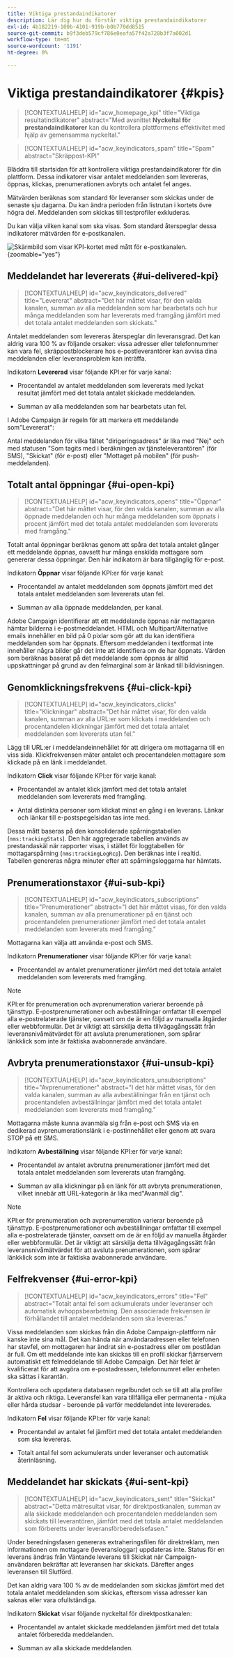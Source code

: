 ```yaml
---
title: Viktiga prestandaindikatorer
description: Lär dig hur du förstår viktiga prestandaindikatorer
exl-id: 4b182219-100b-4101-919b-b0b770dd8515
source-git-commit: b9f3deb579cf786e0eafa57f42a728b3f7a002d1
workflow-type: tm+mt
source-wordcount: '1191'
ht-degree: 0%

---
```


# Viktiga prestandaindikatorer {#kpis}

>[!CONTEXTUALHELP]
>id="acw_homepage_kpi"
>title="Viktiga resultatindikatorer"
>abstract="Med avsnittet **Nyckeltal för prestandaindikatorer** kan du kontrollera plattformens effektivitet med hjälp av gemensamma nyckeltal."

<!-- à enlever? -->

>[!CONTEXTUALHELP]
>id="acw_keyindicators_spam"
>title="Spam"
>abstract="Skräppost-KPI"

Bläddra till startsidan för att kontrollera viktiga prestandaindikatorer för din plattform. Dessa indikatorer visar antalet meddelanden som levereras, öppnas, klickas, prenumerationen avbryts och antalet fel anges.

Mätvärden beräknas som standard för leveranser som skickas under de senaste sju dagarna. Du kan ändra perioden från listrutan i kortets övre högra del. Meddelanden som skickas till testprofiler exkluderas.

Du kan välja vilken kanal som ska visas. Som standard återspeglar dessa indikatorer mätvärden för e-postkanalen.

![Skärmbild som visar KPI-kortet med mått för e-postkanalen.](assets/kpi.png){zoomable="yes"}

## Meddelandet har levererats {#ui-delivered-kpi}

>[!CONTEXTUALHELP]
>id="acw_keyindicators_delivered"
>title="Levererat"
>abstract="Det här måttet visar, för den valda kanalen, summan av alla meddelanden som har bearbetats och hur många meddelanden som har levererats med framgång jämfört med det totala antalet meddelanden som skickats."

Antalet meddelanden som levereras återspeglar din leveransgrad. Det kan aldrig vara 100 % av följande orsaker: vissa adresser eller telefonnummer kan vara fel, skräppostblockerare hos e-postleverantörer kan avvisa dina meddelanden eller leveransproblem kan inträffa.

Indikatorn **Levererad** visar följande KPI:er för varje kanal:

* Procentandel av antalet meddelanden som levererats med lyckat resultat jämfört med det totala antalet skickade meddelanden.

* Summan av alla meddelanden som har bearbetats utan fel.

I Adobe Campaign är regeln för att markera ett meddelande som&quot;Levererat&quot;:

Antal meddelanden för vilka fältet &quot;dirigeringsadress&quot; är lika med &quot;Nej&quot; och med statusen &quot;Som tagits med i beräkningen av tjänsteleverantören&quot; (för SMS), &quot;Skickat&quot; (för e-post) eller &quot;Mottaget på mobilen&quot; (för push-meddelanden).

## Totalt antal öppningar {#ui-open-kpi}

>[!CONTEXTUALHELP]
>id="acw_keyindicators_opens"
>title="Öppnar"
>abstract="Det här måttet visar, för den valda kanalen, summan av alla öppnade meddelanden och hur många meddelanden som öppnats i procent jämfört med det totala antalet meddelanden som levererats med framgång."

Totalt antal öppningar beräknas genom att spåra det totala antalet gånger ett meddelande öppnas, oavsett hur många enskilda mottagare som genererar dessa öppningar. Den här indikatorn är bara tillgänglig för e-post.

Indikatorn **Öppnar** visar följande KPI:er för varje kanal:

* Procentandel av antalet meddelanden som öppnats jämfört med det totala antalet meddelanden som levererats utan fel.

* Summan av alla öppnade meddelanden, per kanal.

Adobe Campaign identifierar att ett meddelande öppnas när mottagaren hämtar bilderna i e-postmeddelandet. HTML och Multipart/Alternative emails innehåller en bild på 0 pixlar som gör att du kan identifiera meddelanden som har öppnats. Eftersom meddelanden i textformat inte innehåller några bilder går det inte att identifiera om de har öppnats. Värden som beräknas baserat på det meddelande som öppnas är alltid uppskattningar på grund av den felmarginal som är länkad till bildvisningen.

## Genomklickningsfrekvens {#ui-click-kpi}

>[!CONTEXTUALHELP]
>id="acw_keyindicators_clicks"
>title="Klickningar"
>abstract="Det här måttet visar, för den valda kanalen, summan av alla URL:er som klickats i meddelanden och procentandelen klickningar jämfört med det totala antalet meddelanden som levererats utan fel."

Lägg till URL:er i meddelandeinnehållet för att dirigera om mottagarna till en viss sida. Klickfrekvensen mäter antalet och procentandelen mottagare som klickade på en länk i meddelandet.

Indikatorn **Click** visar följande KPI:er för varje kanal:

* Procentandel av antalet klick jämfört med det totala antalet meddelanden som levererats med framgång.

* Antal distinkta personer som klickat minst en gång i en leverans. Länkar och länkar till e-postspegelsidan tas inte med.

Dessa mått baseras på den konsoliderade spårningstabellen (`nms:trackingStats`). Den här aggregerade tabellen används av prestandaskäl när rapporter visas, i stället för loggtabellen för mottagarspårning (`nms:trackingLogRcp`). Den beräknas inte i realtid. Tabellen genereras några minuter efter att spårningsloggarna har hämtats.

## Prenumerationstaxor {#ui-sub-kpi}

>[!CONTEXTUALHELP]
>id="acw_keyindicators_subscriptions"
>title="Prenumerationer"
>abstract="I det här måttet visas, för den valda kanalen, summan av alla prenumerationer på en tjänst och procentandelen prenumerationer jämfört med det totala antalet meddelanden som levererats med framgång."

Mottagarna kan välja att använda e-post och SMS.

Indikatorn **Prenumerationer** visar följande KPI:er för varje kanal:

* Procentandel av antalet prenumerationer jämfört med det totala antalet meddelanden som levererats med framgång.

>[!NOTE]
>
> KPI:er för prenumeration och avprenumeration varierar beroende på tjänsttyp. E-postprenumerationer och avbeställningar omfattar till exempel alla e-postrelaterade tjänster, oavsett om de är en följd av manuella åtgärder eller webbformulär. Det är viktigt att särskilja detta tillvägagångssätt från leveransnivåmätvärdet för att avsluta prenumerationen, som spårar länkklick som inte är faktiska avabonnerade användare.

## Avbryta prenumerationstaxor {#ui-unsub-kpi}

>[!CONTEXTUALHELP]
>id="acw_keyindicators_unsubscriptions"
>title="Avprenumerationer"
>abstract="I det här måttet visas, för den valda kanalen, summan av alla avbeställningar från en tjänst och procentandelen avbeställningar jämfört med det totala antalet meddelanden som levererats med framgång."

Mottagarna måste kunna avanmäla sig från e-post och SMS via en dedikerad avprenumerationslänk i e-postinnehållet eller genom att svara STOP på ett SMS.

Indikatorn **Avbeställning** visar följande KPI:er för varje kanal:

* Procentandel av antalet avbrutna prenumerationer jämfört med det totala antalet meddelanden som levererats utan framgång.

* Summan av alla klickningar på en länk för att avbryta prenumerationen, vilket innebär att URL-kategorin är lika med&quot;Avanmäl dig&quot;.

>[!NOTE]
>
> KPI:er för prenumeration och avprenumeration varierar beroende på tjänsttyp. E-postprenumerationer och avbeställningar omfattar till exempel alla e-postrelaterade tjänster, oavsett om de är en följd av manuella åtgärder eller webbformulär. Det är viktigt att särskilja detta tillvägagångssätt från leveransnivåmätvärdet för att avsluta prenumerationen, som spårar länkklick som inte är faktiska avabonnerade användare.

## Felfrekvenser {#ui-error-kpi}

>[!CONTEXTUALHELP]
>id="acw_keyindicators_errors"
>title="Fel"
>abstract="Totalt antal fel som ackumulerats under leveranser och automatisk avhoppsbearbetning. Den associerade frekvensen är förhållandet till antalet meddelanden som ska levereras."

Vissa meddelanden som skickas från din Adobe Campaign-plattform når kanske inte sina mål. Det kan hända när användaradressen eller telefonen har stavfel, om mottagaren har ändrat sin e-postadress eller om postlådan är full. Om ett meddelande inte kan skickas till en profil skickar fjärrservern automatiskt ett felmeddelande till Adobe Campaign. Det här felet är kvalificerat för att avgöra om e-postadressen, telefonnumret eller enheten ska sättas i karantän.

Kontrollera och uppdatera databasen regelbundet och se till att alla profiler är aktiva och riktiga. Leveransfel kan vara tillfälliga eller permanenta - mjuka eller hårda studsar - beroende på varför meddelandet inte levererades.

Indikatorn **Fel** visar följande KPI:er för varje kanal:

* Procentandel av antalet fel jämfört med det totala antalet meddelanden som ska levereras.

* Totalt antal fel som ackumulerats under leveranser och automatisk återinläsning.

## Meddelandet har skickats {#ui-sent-kpi}

<!--DRAFT - This section requires a validation-->

>[!CONTEXTUALHELP]
>id="acw_keyindicators_sent"
>title="Skickat"
>abstract="Detta mätresultat visar, för direktpostkanalen, summan av alla skickade meddelanden och procentandelen meddelanden som skickats till leverantören, jämfört med det totala antalet meddelanden som förberetts under leveransförberedelsefasen."

Under beredningsfasen genereras extraheringsfilen för direktreklam, men informationen om mottagare (leveransloggar) uppdateras inte. Status för en leverans ändras från Väntande leverans till Skickat när Campaign-användaren bekräftar att leveransen har skickats. Därefter anges leveransen till Slutförd.

Det kan aldrig vara 100 % av de meddelanden som skickas jämfört med det totala antalet meddelanden som skickas, eftersom vissa adresser kan saknas eller vara ofullständiga.

Indikatorn **Skickat** visar följande nyckeltal för direktpostkanalen:

* Procentandel av antalet skickade meddelanden jämfört med det totala antalet förberedda meddelanden.

* Summan av alla skickade meddelanden.